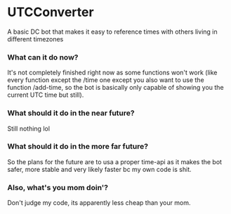 # UTCConverter
A basic DC bot that makes it easy to reference times with others living in different timezones

### What can it do now?
It's not completely finished right now as some functions won't work (like every function except the /time one except you also want to use the function /add-time, so the bot is basically only capable of showing you the current UTC time but still).

### What should it do in the near future?
Still nothing lol

### What should it do in the more far future?
So the plans for the future are to usa a proper time-api as it makes the bot safer, more stable and very likely faster bc my own code is shit.

### Also, what's you mom doin'?
Don't judge my code, its apparently less cheap than your mom.
